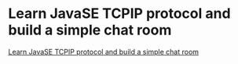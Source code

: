 # Learn JavaSE TCPIP protocol and build a simple chat room
[Learn JavaSE TCPIP protocol and build a simple chat room](https://aiwithcloud.com/2022/09/16/learn_javase_tcpip_protocol_and_build_a_simple_chat_room/)